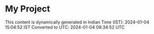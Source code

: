# My Project

This content is dynamically generated in Indian Time (IST): 2024-01-04 15:04:52 IST
Converted to UTC: 2024-01-04 09:34:52 UTC
